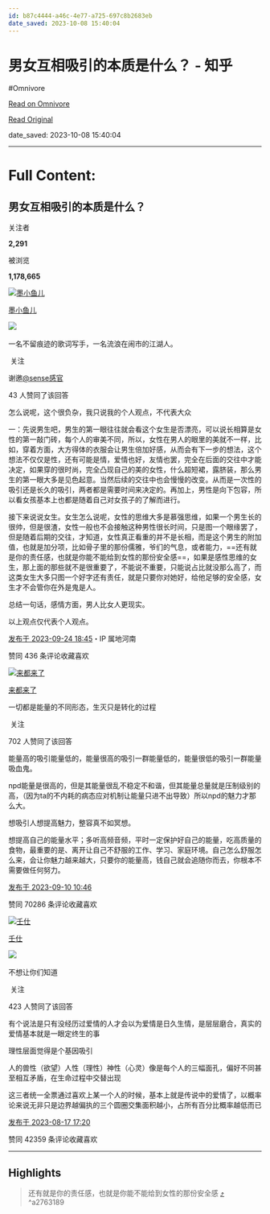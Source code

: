 ```yaml
---
id: b87c4444-a46c-4e77-a725-697c8b2683eb
date_saved: 2023-10-08 15:40:04
---
```


# 男女互相吸引的本质是什么？ - 知乎
#Omnivore

[Read on Omnivore](https://omnivore.app/me/https-www-zhihu-com-question-617072319-answer-3225210152-18b10cdb569)

[Read Original](https://www.zhihu.com/question/617072319/answer/3225210152)

date_saved: 2023-10-08 15:40:04


--- 

# Full Content: 

## 男女互相吸引的本质是什么？

关注者

**2,291**

被浏览

**1,178,665**

[![墨小鱼儿](https://proxy-prod.omnivore-image-cache.app/0x0,sUiHspwMQxTGOtlQPrTc-xD7ISAgQ7f95N1rNF4CE3oM/https://picx.zhimg.com/v2-5cab6486a3ca474a7cbac8a2d1f37540_l.jpg?source=1940ef5c)](https://www.zhihu.com/people/56-65-5-54)

[墨小鱼儿](https://www.zhihu.com/people/56-65-5-54)

​![](https://proxy-prod.omnivore-image-cache.app/0x0,sRpP1H2oa_TfsDLpATwsIt6ipVLRN7HlUZGTch2Ee4JQ/https://picx.zhimg.com/v2-4812630bc27d642f7cafcd6cdeca3d7a.jpg?source=88ceefae)

一名不留痕迹的歌词写手，一名流浪在闹市的江湖人。

​ 关注

谢邀[@sense感官](https://www.zhihu.com/people/mars-90-3-5)

43 人赞同了该回答

怎么说呢，这个很负杂，我只说我的个人观点，不代表大众

一：先说男生吧，男生的第一眼往往就会看这个女生是否漂亮，可以说长相算是女性的第一敲门砖，每个人的审美不同，所以，女性在男人的眼里的美就不一样，比如，穿着方面，大方得体的衣服会让男生倍加好感，从而会有下一步的想法，这个想法不仅仅是性，还有可能是情，爱情也好，友情也罢，完全在后面的交往中才能决定，如果穿的很时尚，完全凸现自己的美的女性，什么超短裙，露脐装，那么男生的第一眼大多是见色起意。当然后续的交往中也会慢慢的改变。从而是一次性的吸引还是长久的吸引，两者都是需要时间来决定的。再加上，男性是向下包容，所以看女孩基本上也都是随着自己对女孩子的了解而进行。

接下来说说女生。女生怎么说呢，女性的思维大多是慕强思维，如果一个男生长的很帅，但是很渣，女性一般也不会接触这种男性很长时间，只是图一个眼缘罢了，但是随着后期的交往，才知道，女性真正看重的并不是长相，而是这个男生的附加值，也就是加分项，比如骨子里的那份儒雅，爷们的气息，或者能力，==还有就是你的责任感，也就是你能不能给到女性的那份安全感==，如果是感性思维的女生，那上面的那些就不是很重要了，不能说不重要，只能说占比就没那么高了，而这类女生大多只图一个好字还有责任，就是只要你对她好，给他足够的安全感，女生才不会管你在外是鬼是人。

总结一句话，感情方面，男人比女人更现实。

以上观点仅代表个人观点。

[发布于 2023-09-24 18:45](https://www.zhihu.com/question/617072319/answer/3225210152)・IP 属地河南

​赞同 43​​6 条评论​收藏​喜欢

[![来都来了](https://proxy-prod.omnivore-image-cache.app/0x0,sR992HVDlkaJidSDT7mbXIpqPPNisMQyzJaO6UN_PhUQ/https://pica.zhimg.com/v2-72610bbd0b2d40f84455b21bc475d228_l.jpg?source=1940ef5c)](https://www.zhihu.com/people/luo-bing-76)

[来都来了](https://www.zhihu.com/people/luo-bing-76)

一切都是能量的不同形态，生灭只是转化的过程

​ 关注

702 人赞同了该回答

能量高的吸引能量低的，能量很高的吸引一群能量低的，能量很低的吸引一群能量吸血鬼。

npd能量是很高的，但是其能量很乱不稳定不和谐，但其能量总量就是压制级别的高，（因为ta的不内耗的病态应对机制让能量只进不出导致）所以npd的魅力才那么大。

想吸引人想提高魅力，整容真不如冥想。

想提高自己的能量水平；多听高频音频，平时一定保护好自己的能量，吃高质量的食物，最重要的是、离开让自己不舒服的工作、学习、家庭环境。自己怎么舒服怎么来，会让你魅力越来越大，只要你的能量高，钱自己就会追随你而去，你根本不需要做任何努力。

[发布于 2023-09-10 10:46](https://www.zhihu.com/question/617072319/answer/3205274793)

​赞同 702​​86 条评论​收藏​喜欢

[![壬仕](https://proxy-prod.omnivore-image-cache.app/0x0,schriqn-PDbd8-n0aNQ-driW8lDGgxTnVgq-4xniYOc8/https://picx.zhimg.com/v2-d480a35fc028ef493eef3f9dfb0fd07f_l.jpg?source=1940ef5c)](https://www.zhihu.com/people/qs223)

[壬仕](https://www.zhihu.com/people/qs223)

​![](https://proxy-prod.omnivore-image-cache.app/0x0,sEQaOWrSM4sYxMszrQ6lhsM51WgM5AvlqxCkeG6GJZz4/https://pic1.zhimg.com/v2-4812630bc27d642f7cafcd6cdeca3d7a.jpg?source=88ceefae)

不想让你们知道

​ 关注

423 人赞同了该回答

有个说法是只有没经历过爱情的人才会以为爱情是日久生情，是层层磨合，真实的爱情基本就是一眼定终生的事

理性层面觉得是个基因吸引

人的兽性（欲望）人性（理性）神性（心灵）像是每个人的三幅面孔，偏好不同甚至相互矛盾，在生命过程中交替出现

这三者统一全票通过喜欢上某一个人的时候，基本上就是传说中的爱情了，以概率论来说无非只是边界越偏执的三个圆圈交集面积越小，占所有百分比概率越低而已

[发布于 2023-08-17 17:20](https://www.zhihu.com/question/617072319/answer/3170642928)

​赞同 423​​59 条评论​收藏​喜欢

---

## Highlights

> 还有就是你的责任感，也就是你能不能给到女性的那份安全感 [⤴️](https://omnivore.app/me/https-www-zhihu-com-question-617072319-answer-3225210152-18b10cdb569#a2763189-3658-4e55-8f4d-2864e38a784e)  ^a2763189

